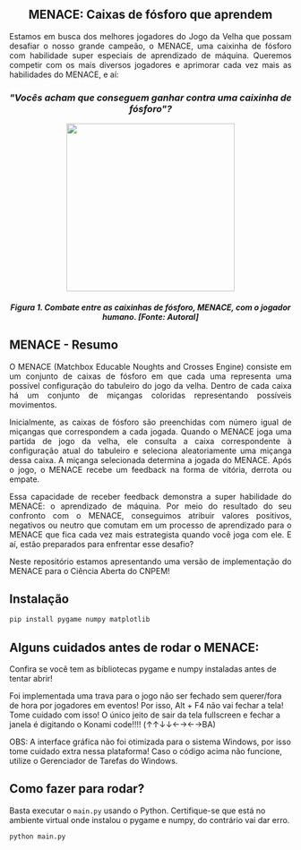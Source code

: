 <h2 align="center"> MENACE: Caixas de fósforo que aprendem </h2>
<p align="justify">
Estamos em busca dos melhores jogadores do Jogo da Velha que possam desafiar o nosso grande campeão, o MENACE, uma caixinha de fósforo com habilidade super especiais de aprendizado de máquina. Queremos competir com os mais diversos jogadores e aprimorar cada vez mais as habilidades do MENACE, e aí:  </p>

<h3 align='center'> <i> "Vocês acham que conseguem ganhar contra uma caixinha de fósforo"? </i> </h3>


<p align="center"><img src="https://github.com/alicevk/MENACE/assets/106678040/f52ddf3b-f538-4edc-816c-7ae54e6d9732" height="300"></p>
<h5 align="center"> Figura 1. Combate entre as caixinhas de fósforo, MENACE, com o jogador humano. [Fonte: Autoral] </h5>


## MENACE - Resumo

<p align="justify">
O MENACE (Matchbox Educable Noughts and Crosses Engine) consiste em um conjunto de caixas de fósforo em que cada uma representa uma possível configuração do tabuleiro do jogo da velha. Dentro de cada caixa há um conjunto de miçangas coloridas representando possíveis movimentos. </p>
<p align="justify"> Inicialmente, as caixas de fósforo são preenchidas com número igual de miçangas que  correspondem a cada jogada. Quando o MENACE joga uma partida de jogo da velha, ele consulta a caixa  correspondente à configuração atual do tabuleiro e seleciona aleatoriamente uma miçanga  dessa caixa. A miçanga selecionada determina a jogada do MENACE. Após o jogo, o  MENACE recebe um feedback na forma de vitória, derrota ou empate. </p>
<p align="justify"> Essa capacidade de receber feedback demonstra a super habilidade do MENACE: o aprendizado de máquina. Por meio do resultado do seu confronto com o MENACE, conseguimos atribuir valores positivos, negativos ou neutro que comutam em um processo de aprendizado para o MENACE que fica cada vez mais estrategista quando você joga com ele. E aí, estão preparados para enfrentar esse desafio? </p>
<p align="justify"> Neste repositório estamos apresentando uma versão de implementação do MENACE para o Ciência Aberta do CNPEM! </p>


## Instalação

```sh
pip install pygame numpy matplotlib
```


## Alguns cuidados antes de rodar o MENACE:
	
Confira se você tem as bibliotecas pygame e numpy instaladas antes de tentar abrir!
	
Foi implementada uma trava para o jogo não ser fechado sem querer/fora de hora por jogadores em eventos! Por isso, Alt + F4 não vai fechar a tela! Tome cuidado com isso! O único jeito de sair da tela fullscreen e fechar a janela é digitando o Konami code!!!! (↑↑↓↓←→←→BA)

OBS: A interface gráfica não foi otimizada para o sistema Windows, por isso tome cuidado extra nessa plataforma! Caso o código acima não funcione, utilize o Gerenciador de Tarefas do Windows.

## Como fazer para rodar?

Basta executar o `main.py` usando o Python. Certifique-se que está no ambiente virtual onde instalou o pygame e numpy, do contrário vai dar erro.

```sh
python main.py
```